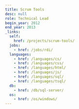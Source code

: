 ```yaml
---
title: Scrum Tools
desc: null
role: Technical Lead
begin_year: 2012
end_year: 2013
_links:
  self:
    href: /projects/scrum-tools/
  jobs:
    - href: /jobs/rdi/
  languages:
    - href: /languages/cs/
    - href: /languages/css/
    - href: /languages/html/
    - href: /languages/js/
    - href: /languages/sql/
    - href: /languages/tsql/
  db:
    - href: /db/sql-server/
  os:
    - href: /os/windows/
---
```

